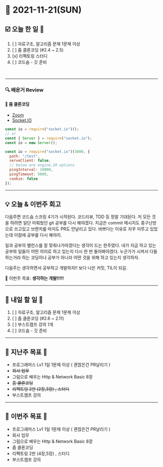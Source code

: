 # 📆 2021-11-21(SUN)
## ☑️ 오늘 한 일 📑
1. [ ] 자료구조, 알고리즘 문제 1문제 이상  
2. [ ] 줌 클론코딩 (#2.4 ~ 2.5)
3. [x] 리펙토링 스터디
4. [ ] 코드숨 - 깃 준비

<br>

***

### 🔍️ 배운거 Review

#### 🌈 줌 클론코딩
- [Zoom](https://github.com/Kyuwon53/Zoom)
- [Socket.IO](https://socket.io/)
```js
const io = require("socket.io")();
// or
const { Server } = require("socket.io");
const io = new Server();
```
```js
const io = require("socket.io")(3000, {
  path: "/test",
  serveClient: false,
  // below are engine.IO options
  pingInterval: 10000,
  pingTimeout: 5000,
  cookie: false
});
```


***
## 💡  오늘 & 이번주 회고 

다음주면 코드숨 스프링 4기가 시작된다. 코드리뷰, TDD 등 정말 기대된다. 저 모든 것을 하려면 일단 미뤄뒀던 git 공부를 다시 해야겠다. 
지금은 commit 메시지도 중구난방으로 쓰고있고 브랜치를 따지도 PR도 안날리고 있다. 바쁘다는 이유로 자꾸 미루고 있었는데 이참에 공부를 다시 해야지.

일과 공부의 밸런스를 잘 맞춰나가야겠다는 생각이 드는 한주였다. 내가 지금 하고 있는 공부와 일들이 어떤 의미로 하고 있는지 다시 한 번 
돌아봐야겠다. 누군가가 시켜서 다들 하는거라 하는 코딩이나 공부가 아니라 어떤 것을 위해 하고 있는지 생각하자. 

다음주는 생각하면서 공부하고 개발하자!! 보다 나은 커밋, TIL이 되길. 

🎯 이번주 목표: **생각하는 개발!!!!!** 

***

## 🎯 내일 할 일 🎯
1. [ ] 자료구조, 알고리즘 문제 1문제 이상  
2. [ ] 줌 클론코딩 (#2.6 ~ 2.11)
3. [ ] 부스트캠프 강의 1개 
4. [ ] 코드숨 - 깃 준비

***

## 🏁 지난주 목표 🏁   
- 프로그래머스 Lv1 1일 1문제 이상 ( 괜찮은건 PR날리기 )
- ~~회사 업무~~
- 그림으로 배우는 Http & Network Basic 8장
- ~~줌 클론코딩~~
- ~~리펙토링 2판 (2장,3장) , 스터디~~
- 부스트캠프 강의 
***

## 🏁 이번주 목표 🏁   
- 프로그래머스 Lv1 1일 1문제 이상 ( 괜찮은건 PR날리기 )
- 회사 업무
- 그림으로 배우는 Http & Network Basic 8장
- 줌 클론코딩
- 리펙토링 2판 (4장,5장) , 스터디
- 부스트캠프 강의 



